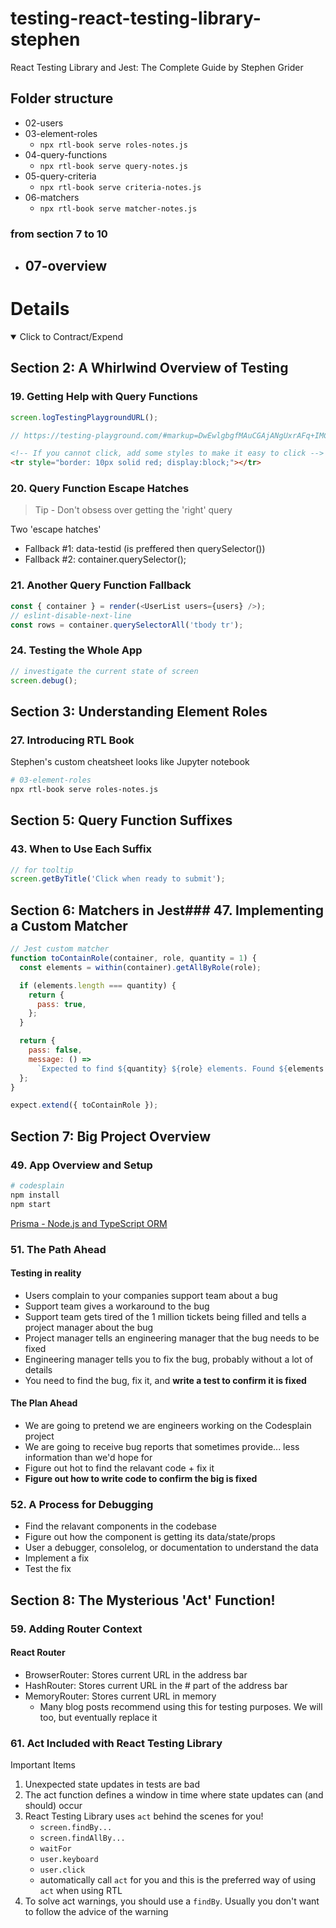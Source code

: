 # testing-react-testing-library-stephen

React Testing Library and Jest: The Complete Guide by Stephen Grider

## Folder structure

- 02-users
- 03-element-roles
  - `npx rtl-book serve roles-notes.js`
- 04-query-functions
  - `npx rtl-book serve query-notes.js`
- 05-query-criteria
  - `npx rtl-book serve criteria-notes.js`
- 06-matchers
  - `npx rtl-book serve matcher-notes.js`

### from section 7 to 10

- ## 07-overview

# Details

<details open>
  <summary>Click to Contract/Expend</summary>

## Section 2: A Whirlwind Overview of Testing

### 19. Getting Help with Query Functions

```js
screen.logTestingPlaygroundURL();

// https://testing-playground.com/#markup=DwEwlgbgfMAuCGAjANgUxrAFq+IMCcNMoA5eAW1WAHosioBRc+MZGu9w97XDRAexABPAhjwAreADsqtPHAnTUAAUkyAdAGN+5dvNpdYhvAGcKesVDPll1rToucYtAcOcIU6GuGhA
```

```html
<!-- If you cannot click, add some styles to make it easy to click -->
<tr style="border: 10px solid red; display:block;"></tr>
```

### 20. Query Function Escape Hatches

> Tip - Don't obsess over getting the 'right' query

Two 'escape hatches'

- Fallback #1: data-testid (is preffered then querySelector())
- Fallback #2: container.querySelector();

### 21. Another Query Function Fallback

```js
const { container } = render(<UserList users={users} />);
// eslint-disable-next-line
const rows = container.querySelectorAll('tbody tr');
```

### 24. Testing the Whole App

```js
// investigate the current state of screen
screen.debug();
```

## Section 3: Understanding Element Roles

### 27. Introducing RTL Book

Stephen's custom cheatsheet looks like Jupyter notebook

```sh
# 03-element-roles
npx rtl-book serve roles-notes.js
```

## Section 5: Query Function Suffixes

### 43. When to Use Each Suffix

```js
// for tooltip
screen.getByTitle('Click when ready to submit');
```

## Section 6: Matchers in Jest### 47. Implementing a Custom Matcher

```js
// Jest custom matcher
function toContainRole(container, role, quantity = 1) {
  const elements = within(container).getAllByRole(role);

  if (elements.length === quantity) {
    return {
      pass: true,
    };
  }

  return {
    pass: false,
    message: () =>
      `Expected to find ${quantity} ${role} elements. Found ${elements.length} instead.`,
  };
}

expect.extend({ toContainRole });
```

## Section 7: Big Project Overview

### 49. App Overview and Setup

```sh
# codesplain
npm install
npm start
```

[Prisma - Node.js and TypeScript ORM](https://www.prisma.io/)

### 51. The Path Ahead

#### Testing in reality

- Users complain to your companies support team about a bug
- Support team gives a workaround to the bug
- Support team gets tired of the 1 million tickets being filled and tells a project manager about the bug
- Project manager tells an engineering manager that the bug needs to be fixed
- Engineering manager tells you to fix the bug, probably without a lot of details
- You need to find the bug, fix it, and **write a test to confirm it is fixed**

#### The Plan Ahead

- We are going to pretend we are engineers working on the Codesplain project
- We are going to receive bug reports that sometimes provide... less information than we'd hope for
- Figure out hot to find the relavant code + fix it
- **Figure out how to write code to confirm the big is fixed**

### 52. A Process for Debugging

- Find the relavant components in the codebase
- Figure out how the component is getting its data/state/props
- User a debugger, consolelog, or documentation to understand the data
- Implement a fix
- Test the fix

## Section 8: The Mysterious 'Act' Function!

### 59. Adding Router Context

#### React Router

- BrowserRouter: Stores current URL in the address bar
- HashRouter: Stores current URL in the # part of the address bar
- MemoryRouter: Stores current URL in memory
  - Many blog posts recommend using this for testing purposes. We will too, but eventually replace it

### 61. Act Included with React Testing Library

Important Items

1. Unexpected state updates in tests are bad
2. The act function defines a window in time where state updates can (and should) occur
3. React Testing Library uses `act` behind the scenes for you!
   - `screen.findBy...`
   - `screen.findAllBy...`
   - `waitFor`
   - `user.keyboard`
   - `user.click`
   - automatically call `act` for you and this is the preferred way of using `act` when using RTL
4. To solve act warnings, you should use a `findBy`. Usually you don't want to follow the advice of the warning

</details>
